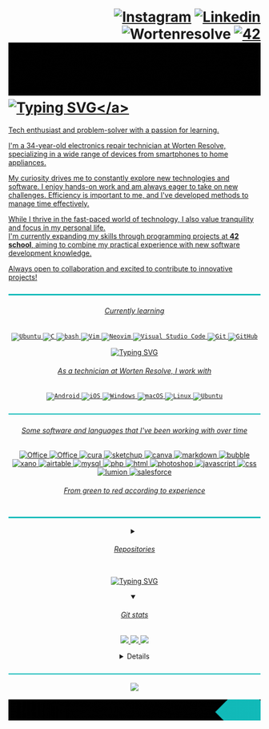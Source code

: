 <div align="left">
	
# <div align="right">[![Instagram](https://img.shields.io/badge/Instagram-E4405F?style=flat-square&logo=instagram&logoColor=white)](https://instagram.com/adao__goncalves) [![Linkedin](https://img.shields.io/badge/LinkedIn-0077B5?style=flat-square&logo=linkedin&logoColor=white)](https://www.linkedin.com/in/ad%C3%A3o-gon%C3%A7alves-639b05331?utm_source=share&utm_campaign=share_via&utm_content=profile&utm_medium=android_app&original_referer=) ![Wortenresolve](https://custom-icon-badges.demolab.com/badge/-wortenresolve-darkblue.svg?style=flat-square&logo=wor&logoColor=white) <a href='https://profile.intra.42.fr/users/adamarqu' target="_blank"><img alt='42' src='https://img.shields.io/badge/Porto-100000?style=flat-square&logo=42&logoColor=white&labelColor=000000&color=000000'/></a> </div> <a href="#" style="pointer-events: none;"> ![](https://github.com/AdaoG0n/AdaoG0n/blob/main/assests/build%20the%20future.gif)</a> <a href="#" style="pointer-events: none;"> ![Typing SVG](https://readme-typing-svg.demolab.com?font=Ubuntu+Mono&weight=100&size=30&letterSpacing=&duration=500&pause=5000&color=12BAB9&vCenter=true&width=435&lines=%24%3E+Hello%2C+World!)</a>


Tech enthusiast and problem-solver with a passion for learning. 
<br/>
<!--![b](https://custom-icon-badges.demolab.com/badge/--cyan.svg?style=for-the-badge&logoColor=white) -->

I'm a 34-year-old electronics repair technician at Worten Resolve, specializing in a wide range of devices from smartphones to home appliances.

My curiosity drives me to constantly explore new technologies and software. I enjoy hands-on work and am always eager to take on new challenges. Efficiency is important to me, and I've developed methods to manage time effectively.

While I thrive in the fast-paced world of technology, I also value tranquility and focus in my personal life. 
<br/>I'm currently expanding my skills through programming projects at **42 school**, aiming to combine my practical experience with new software development knowledge.

Always open to collaboration and excited to contribute to innovative projects!
</div>



<div align="center">

![](https://github.com/AdaoG0n/AdaoG0n/blob/main/assests/bar.png)
###### Currently learning
<!-- <p align="center">
  <a href="#" style="pointer-events: none;">
    <img src="https://skillicons.dev/icons?i=c,powershell,vim,neovim,ubuntu,git,github,markdown" />
  </a>
</p> -->
<div align="center">
	<code><img width="40" src="https://user-images.githubusercontent.com/25181517/186884153-99edc188-e4aa-4c84-91b0-e2df260ebc33.png" alt="Ubuntu" title="Ubuntu"/></code>
	<code><img width="40" src="https://user-images.githubusercontent.com/25181517/192106070-46255bcf-65e6-4c6b-a296-bf8d0d8fb2a7.png" alt="C" title="C"/></code>
	<code><img width="40" src="https://user-images.githubusercontent.com/25181517/192158606-7c2ef6bd-6e04-47cf-b5bc-da2797cb5bda.png" alt="bash" title="bash"/></code>
	<code><img width="40" src="https://user-images.githubusercontent.com/25181517/192108889-232b3431-a585-4b36-a62d-9078bd3641d9.png" alt="Vim" title="Vim"/></code>
	<code><img width="40" src="https://github-production-user-asset-6210df.s3.amazonaws.com/136815194/258326081-b113a23c-5c04-45aa-819c-bd04e8ac2a37.png" alt="Neovim" title="Neovim"/></code>
	<code><img width="40" src="https://user-images.githubusercontent.com/25181517/192108891-d86b6220-e232-423a-bf5f-90903e6887c3.png" alt="Visual Studio Code" title="Visual Studio Code"/></code>
	<code><img width="40" src="https://user-images.githubusercontent.com/25181517/192108372-f71d70ac-7ae6-4c0d-8395-51d8870c2ef0.png" alt="Git" title="Git"/></code>
	<code><img width="40" src="https://user-images.githubusercontent.com/25181517/192108374-8da61ba1-99ec-41d7-80b8-fb2f7c0a4948.png" alt="GitHub" title="GitHub"/></code>
</div>

![Typing SVG](https://readme-typing-svg.demolab.com?font=Fira+Code&weight=100&size=40&letterSpacing=0px&duration=1000&pause=4000&center=true&vCenter=true&width=435&lines=___________________________________________________________________________________________________________________)
###### As a technician at Worten Resolve, I work with
<div align="center">
	<code><img width="40" src="https://user-images.githubusercontent.com/25181517/117269608-b7dcfb80-ae58-11eb-8e66-6cc8753553f0.png" alt="Android" title="Android"/></code>
	<code><img width="40" src="https://user-images.githubusercontent.com/25181517/121406611-a8246b80-c95e-11eb-9b11-b771486377f6.png" alt="iOS" title="iOS"/></code>
	<code><img width="40" src="https://user-images.githubusercontent.com/25181517/186884150-05e9ff6d-340e-4802-9533-2c3f02363ee3.png" alt="Windows" title="Windows"/></code>
	<code><img width="40" src="https://user-images.githubusercontent.com/25181517/186884152-ae609cca-8cf1-4175-8d60-1ce1fa078ca2.png" alt="macOS" title="macOS"/></code>
	<code><img width="40" src="https://github.com/marwin1991/profile-technology-icons/assets/76662862/2481dc48-be6b-4ebb-9e8c-3b957efe69fa" alt="Linux" title="Linux"/></code>
	<code><img width="40" src="https://user-images.githubusercontent.com/25181517/186884153-99edc188-e4aa-4c84-91b0-e2df260ebc33.png" alt="Ubuntu" title="Ubuntu"/></code>
</div>

![](https://github.com/AdaoG0n/AdaoG0n/blob/main/assests/bar.png)

###### Some software and languages that I've been working with over time
![Office](https://custom-icon-badges.demolab.com/badge/-MS_Office-green.svg?style=for-the-badge&logo=office&logoColor=white)
![Office](https://custom-icon-badges.demolab.com/badge/-OpenOffice-green.svg?style=for-the-badge&logo=apacheopenoffice&logoColor=white)
![cura](https://custom-icon-badges.demolab.com/badge/-cura-green.svg?style=for-the-badge&logo=cura&logoColor=white)
![sketchup](https://custom-icon-badges.demolab.com/badge/-sketchup-green.svg?style=for-the-badge&logo=sketchup&logoColor=white)
![canva](https://custom-icon-badges.demolab.com/badge/-canva-green.svg?style=for-the-badge&logo=canva&logoColor=white)
![markdown](https://custom-icon-badges.demolab.com/badge/-markdown-green.svg?style=for-the-badge&logo=markdown&logoColor=white)
![bubble](https://custom-icon-badges.demolab.com/badge/-bubble.io-green.svg?style=for-the-badge&logo=bubbleoffice&logoColor=white)
![xano](https://custom-icon-badges.demolab.com/badge/-xano-greenyellow.svg?style=for-the-badge&logo=xano&logoColor=white)
![airtable](https://custom-icon-badges.demolab.com/badge/-airtable-greenyellow.svg?style=for-the-badge&logo=airtable&logoColor=white)
![mysql](https://custom-icon-badges.demolab.com/badge/-mysql-yellow.svg?style=for-the-badge&logo=mysql&logoColor=white)
![php](https://custom-icon-badges.demolab.com/badge/-php-yellow.svg?style=for-the-badge&logo=php&logoColor=white)
![html](https://custom-icon-badges.demolab.com/badge/-html-yellow.svg?style=for-the-badge&logo=html5&logoColor=white)
![photoshop](https://custom-icon-badges.demolab.com/badge/-photoshop-yellow.svg?style=for-the-badge&logo=adobephotoshop&logoColor=white)
![javascript](https://custom-icon-badges.demolab.com/badge/-javascript-orange.svg?style=for-the-badge&logo=javascript&logoColor=white)
![css](https://custom-icon-badges.demolab.com/badge/-css-orange.svg?style=for-the-badge&logo=css&logoColor=white)
![lumion](https://custom-icon-badges.demolab.com/badge/-lumion-orange.svg?style=for-the-badge&logo=lumion&logoColor=white)
![salesforce](https://custom-icon-badges.demolab.com/badge/-salesforce-orangered.svg?style=for-the-badge&logo=salesforce&logoColor=white)
###### From green to red according to experience

![](https://github.com/AdaoG0n/AdaoG0n/blob/main/assests/bar.png)

<details>
<summary>
	
###### Repositories</summary>

![](https://github.com/AdaoG0n/AdaoG0n/blob/main/assests/cline.png)
<table>
<tr>
</tr>
<tr>

<td>
	
| [Program C Overview](https://github.com/AdaoG0n/Training_programs_C) | [Simple Calculator](https://github.com/AdaoG0n/Training_programs_C/tree/main/Calculcadora_simples_C) | [Intchar](https://github.com/AdaoG0n/Training_programs_C/tree/main/Projeto_intchar) | [libft_learn](https://github.com/AdaoG0n/Training_programs_C/tree/main/libft_learn) |
|--|--|--|--|
</td> </tr> </table>

![](https://github.com/AdaoG0n/AdaoG0n/blob/main/assests/42line.png)
<table>
<tr>
</tr>
<tr>

<td>
	
 | [Piscine](https://github.com/AdaoG0n/42_Piscine) | [Piscine Reload](https://github.com/AdaoG0n/42_Piscine_Reload) | [libft](https://github.com/AdaoG0n/42_libft) |  [Born2beroot](https://github.com/AdaoG0n/42_Born2beroot) | [FT_printf](https://github.com/AdaoG0n/42-FT_printf) | [Get_next_line](https://github.com/AdaoG0n/42-get_next_line) |
|--|--|--|--|--|--|
</td> </tr> </table>

<details>
<summary>Common Core status </summary>
<div align="center">
	
| Project                                                         | Rank | Language                                                                       | Score                                                                          | Activity                                                                 |
| ---                                                             | ---  | ---                                                                            | ---                                                                            | ---                                                                      |
| <a href="https://github.com/AdaoG0n/42_libft">libft</a>         | 0    | <img src="https://img.shields.io/github/languages/top/AdaoG0n/42_libft" />     | <img src="https://img.shields.io/badge/100%20%2F%20100%20%E2%98%85-success" /> | <img src="https://img.shields.io/github/last-commit/AdaoG0n/42_libft" /> |
| <a href="https://github.com/AdaoG0n/42-FT_printf">ft_printf</a> | 1    | <img src="https://img.shields.io/github/languages/top/AdaoG0n/42-FT_printf" /> | <img src="https://img.shields.io/badge/0%20%2F%20100%20%E2%98%85-success" /> | <img src="https://img.shields.io/github/last-commit/AdaoG0n/42-FT_printf" /> |
| <a href="https://github.com/AdaoG0n/42-get_next_line">get_next_line</a> | 1    | <img src="https://img.shields.io/github/languages/top/AdaoG0n/42-get_next_line" /> | <img src="https://img.shields.io/badge/0%20%2F%20100%20%E2%98%85-success" /> | <img src="https://img.shields.io/github/last-commit/AdaoG0n/42-get_next_line" /> |
| <a href="https://github.com/AdaoG0n/42_Born2beroot">Born2beRoot</a> | 1    | <img src="https://img.shields.io/github/languages/top/AdaoG0n/42_Born2beroot" /> | <img src="https://img.shields.io/badge/0%20%2F%20100%20%E2%98%85-success" /> | <img src="https://img.shields.io/github/last-commit/AdaoG0n/42_Born2beroot" /> |
</div>
</details>


</details>

![Typing SVG](https://readme-typing-svg.demolab.com?font=Fira+Code&weight=100&size=40&letterSpacing=0px&duration=1000&pause=4000&center=true&vCenter=true&width=835&lines=___________________________________________________________________________________________________________________)
<details open>
<summary>

###### Git stats </summary>
![](http://github-profile-summary-cards.vercel.app/api/cards/profile-details?username=AdaoG0n&theme=transparent) 
![](http://github-profile-summary-cards.vercel.app/api/cards/productive-time?username=AdaoG0n&theme=transparent&utcOffset=8) 
![](http://github-profile-summary-cards.vercel.app/api/cards/stats?username=AdaoG0n&theme=transparent) 

</details>
<details>
<summary>

###### Trophy Room</summary>

[![trophy](https://github-profile-trophy.vercel.app/?username=AdaoG0n&theme=oldie&frame=false)](https://github.com/AdaoG0n/github-profile-trophy)

</details>

![](https://github.com/AdaoG0n/AdaoG0n/blob/main/assests/bar.png)
<div align="center">
  
 ![](https://visitcount.itsvg.in/api?id=AdaoG0n&label=Profile%20Views&color=12&icon=3&pretty=true)
</div>
</div>

![](https://github.com/AdaoG0n/AdaoG0n/blob/main/assests/fundopagina.gif)

